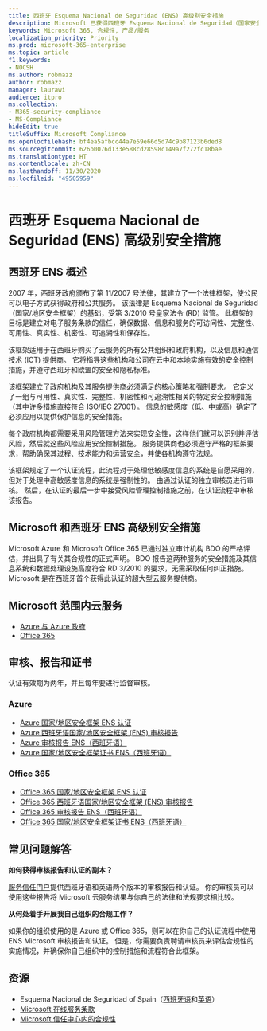 ```yaml
---
title: 西班牙 Esquema Nacional de Seguridad (ENS) 高级别安全措施
description: Microsoft 已获得西班牙 Esquema Nacional de Seguridad（国家安全框架）认证。
keywords: Microsoft 365, 合规性, 产品/服务
localization_priority: Priority
ms.prod: microsoft-365-enterprise
ms.topic: article
f1.keywords:
- NOCSH
ms.author: robmazz
author: robmazz
manager: laurawi
audience: itpro
ms.collection:
- M365-security-compliance
- MS-Compliance
hideEdit: true
titleSuffix: Microsoft Compliance
ms.openlocfilehash: bf4ea5afbcc44a7e59e66d5d74c9b87123b6ded8
ms.sourcegitcommit: 626b0076d133e588cd28598c149a7f272fc18bae
ms.translationtype: HT
ms.contentlocale: zh-CN
ms.lasthandoff: 11/30/2020
ms.locfileid: "49505959"
---
```

# <a name="spain-esquema-nacional-de-seguridad-ens-high-level-security-measures"></a>西班牙 Esquema Nacional de Seguridad (ENS) 高级别安全措施

## <a name="spain-ens-overview"></a>西班牙 ENS 概述

2007 年，西班牙政府颁布了第 11/2007 号法律，其建立了一个法律框架，使公民可以电子方式获得政府和公共服务。 该法律是 Esquema Nacional de Seguridad（国家/地区安全框架）的基础，受第 3/2010 号皇家法令 (RD) 监管。 此框架的目标是建立对电子服务条款的信任，确保数据、信息和服务的可访问性、完整性、可用性、真实性、机密性、可追溯性和保存性。

该框架适用于在西班牙购买了云服务的所有公共组织和政府机构，以及信息和通信技术 (ICT) 提供商。 它将指导这些机构和公司在云中和本地实施有效的安全控制措施，并遵守西班牙和欧盟的安全和隐私标准。

该框架建立了政府机构及其服务提供商必须满足的核心策略和强制要求。 它定义了一组与可用性、真实性、完整性、机密性和可追溯性相关的特定安全控制措施（其中许多措施直接符合 ISO/IEC 27001）。 信息的敏感度（低、中或高）确定了必须应用以提供保护信息的安全措施。

每个政府机构都需要采用风险管理方法来实现安全性，这样他们就可以识别并评估风险，然后就这些风险应用安全控制措施。 服务提供商也必须遵守严格的框架要求，帮助确保其过程、技术能力和运营安全，并使各机构遵守法规。

该框架规定了一个认证流程，此流程对于处理低敏感度信息的系统是自愿采用的，但对于处理中高敏感度信息的系统是强制性的。 由通过认证的独立审核员进行审核。 然后，在认证的最后一步中接受风险管理控制措施之前，在认证流程中审核该报告。

## <a name="microsoft-and-spain-ens-high-level-security-measures"></a>Microsoft 和西班牙 ENS 高级别安全措施

Microsoft Azure 和 Microsoft Office 365 已通过独立审计机构 BDO 的严格评估，并出具了有关其合规性的正式声明。 BDO 报告这两种服务的安全措施及其信息系统和数据处理设施高度符合 RD 3/2010 的要求，无需采取任何纠正措施。 Microsoft 是在西班牙首个获得此认证的超大型云服务提供商。

## <a name="microsoft-in-scope-cloud-services"></a>Microsoft 范围内云服务

- [Azure 与 Azure 政府](https://aka.ms/AzureCompliance)
- [Office 365](https://go.microsoft.com/fwlink/p/?LinkID=2077751)

## <a name="audits-reports-and-certificates"></a>审核、报告和证书

认证有效期为两年，并且每年要进行监督审核。

### <a name="azure"></a>Azure

- [Azure 国家/地区安全框架 ENS 认证](https://aka.ms/AzureNationalSecurityFrameworkENSCertificate)
- [Azure 西班牙语国家/地区安全框架 (ENS) 审核报告](https://aka.ms/AzureNationalSecurityFrameworkAuditReport)
- [Azure 审核报告 ENS（西班牙语）](https://aka.ms/AzureInformeAuditoriaENS)
- [Azure 国家/地区安全框架证书 ENS（西班牙语）](https://aka.ms/AzureNationalSecurityFrameworkCertificadoENS)

### <a name="office-365"></a>Office 365

- [Office 365 国家/地区安全框架 ENS 认证](https://aka.ms/Office365NationalSecurityFrameworkENSCertificate)
- [Office 365 西班牙语国家/地区安全框架 (ENS) 审核报告](https://aka.ms/Office365NationalSecurityFrameworkAuditReport)
- [Office 365 审核报告 ENS（西班牙语）](https://aka.ms/Office365InformeAuditoriaENS)
- [Office 365 国家/地区安全框架证书 ENS（西班牙语）](https://aka.ms/Office365NationalSecurityFrameworkCertificadoENS)

## <a name="frequently-asked-questions"></a>常见问题解答

**如何获得审核报告和认证的副本？**

[服务信任门户](https://aka.ms/stphelp)提供西班牙语和英语两个版本的审核报告和认证。 你的审核员可以使用这些报告将 Microsoft 云服务结果与你自己的法律和法规要求相比较。

**从何处着手开展我自己组织的合规工作？**

如果你的组织使用的是 Azure 或 Office 365，则可以在你自己的认证流程中使用 ENS Microsoft 审核报告和认证。 但是，你需要负责聘请审核员来评估合规性的实施情况，并确保你自己组织中的控制措施和流程符合此框架。

## <a name="resources"></a>资源

- Esquema Nacional de Seguridad of Spain（[西班牙语](https://administracionelectronica.gob.es/pae_Home/pae_Estrategias/pae_Seguridad_Inicio/pae_Esquema_Nacional_de_Seguridad.html?idioma=sp#.Vwxp82mcGM8)和[英语](https://administracionelectronica.gob.es/pae_Home/pae_Estrategias/pae_Seguridad_Inicio/pae_Esquema_Nacional_de_Seguridad.html?idioma=en#.VwvcgmmcGM9)）
- [Microsoft 在线服务条款](https://aka.ms/Online-Services-Terms)
- [Microsoft 信任中心内的合规性](https://www.microsoft.com/trust-center/compliance/compliance-overview)
